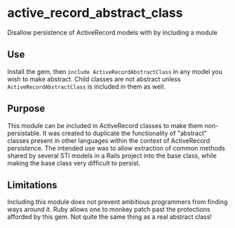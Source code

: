 active_record_abstract_class
============================

Disallow persistence of ActiveRecord models with by including a module

Use
---

Install the gem, then `include ActiveRecordAbstractClass` in any model you wish to make abstract. Child classes are not abstract unless `ActiveRecordAbstractClass` is included in them as well.

Purpose
-------

This module can be included in ActiveRecord classes to make them non-persistable. It was created to duplicate the functionality of "abstract" classes present in other languages within the context of ActiveRecord persistence. The intended use was to allow extraction of common methods shared by several STI models in a Rails project into the base class, while making the base class very difficult to persist.

Limitations
-----------

Including this module does not prevent ambitious programmers from finding ways around it. Ruby allows one to monkey patch past the protections afforded by this gem. Not quite the same thing as a real abstract class!
